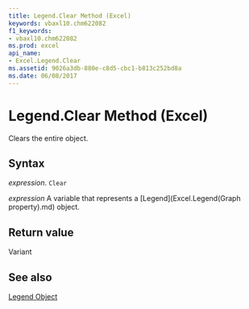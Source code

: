```yaml
---
title: Legend.Clear Method (Excel)
keywords: vbaxl10.chm622082
f1_keywords:
- vbaxl10.chm622082
ms.prod: excel
api_name:
- Excel.Legend.Clear
ms.assetid: 9026a3db-880e-c8d5-cbc1-b813c252bd8a
ms.date: 06/08/2017
---
```



# Legend.Clear Method (Excel)

Clears the entire object.


## Syntax

 _expression_. `Clear`

 _expression_ A variable that represents a [Legend](Excel.Legend(Graph property).md) object.


## Return value

Variant


## See also


[Legend Object](Excel.Legend(object).md)


